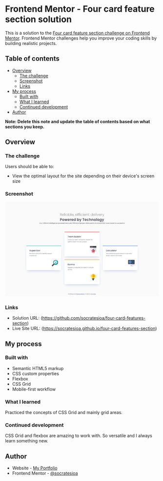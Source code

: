 # Frontend Mentor - Four card feature section solution

This is a solution to the [Four card feature section challenge on Frontend Mentor](https://www.frontendmentor.io/challenges/four-card-feature-section-weK1eFYK). Frontend Mentor challenges help you improve your coding skills by building realistic projects.

## Table of contents

- [Overview](#overview)
  - [The challenge](#the-challenge)
  - [Screenshot](#screenshot)
  - [Links](#links)
- [My process](#my-process)
  - [Built with](#built-with)
  - [What I learned](#what-i-learned)
  - [Continued development](#continued-development)
- [Author](#author)

**Note: Delete this note and update the table of contents based on what sections you keep.**

## Overview

### The challenge

Users should be able to:

- View the optimal layout for the site depending on their device's screen size

### Screenshot

![](./images/screenshot.jpg)

### Links

- Solution URL: (https://github.com/socratesioa/four-card-features-section)
- Live Site URL: (https://socratesioa.github.io/four-card-features-section)

## My process

### Built with

- Semantic HTML5 markup
- CSS custom properties
- Flexbox
- CSS Grid
- Mobile-first workflow

### What I learned

Practiced the concepts of CSS Grid and mainly grid areas.

### Continued development

CSS Grid and flexbox are amazing to work with. So versatile and I always learn something new.

## Author

- Website - [My Portfolio](https://portfolio.thisissocrates.com/)
- Frontend Mentor - [@socratesioa](https://www.frontendmentor.io/profile/socratesioa)
